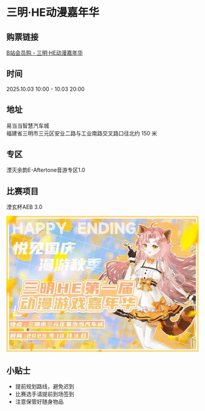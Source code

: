 # 三明·HE动漫嘉年华

## 购票链接
[B站会员购 - 三明·HE动漫嘉年华](https://mall.bilibili.com/mall-dayu/neul-next/ticket/detail.html?id=102665&from=itemshare&noTitleBar=1&share_source=&share_medium=android&bbid=4C388A45-A617-7B22-A149-A7B051A2E9C251787infoc&ts=1754926178828)

## 时间   
2025.10.03 10:00 - 10.03 20:00

## 地址  
易当当智慧汽车城  
福建省三明市三元区安业二路与工业南路交叉路口往北约 150 米

## 专区
湮灭余韵E-Aftertone音游专区1.0

## 比赛项目 
湮玄杯AEB 3.0

![活动海报](./HE.jpeg)

## 小贴士
- 提前规划路线，避免迟到  
- 比赛选手请提前到场签到  
- 注意保管好随身物品  
